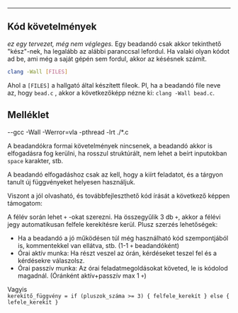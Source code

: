 
---

## Kód követelmények
*ez egy tervezet, még nem végleges.*
Egy beadandó csak akkor tekinthető "kész"-nek, ha legalább az alábbi paranccsal lefordul.
Ha valaki olyan kódot ad be, ami még a saját gépén sem fordul, akkor az késésnek számít.

```bash
clang -Wall [FILES]
```

Ahol a `[FILES]` a hallgató által készített fileok. Pl, ha a beadandó file neve az, hogy `bead.c` , akkor a
következőképp nézne ki: `clang -Wall bead.c`.

## Melléklet



--gcc -Wall -Werror=vla -pthread -lrt ./*.c




A beadandókra formai követelmények nincsenek, a beadandó akkor is elfogadásra fog kerülni,
ha rosszul struktúrált, nem lehet a beírt inputokban `space` karakter, stb.

A beadandó elfogadáshoz csak az kell, hogy a kiírt feladatot, és a tárgyon tanult új függvényeket helyesen használjuk.

Viszont a jól olvasható, és továbbfejleszthető kód írását a következő képpen támogatom:

A félév során lehet `+` -okat szerezni. Ha összegyűlik 3 db `+`, akkor a félévi jegy automatikusan felfele kerekítésre
kerül.
Plusz szerzés lehetőségek:

- Ha a beadandó a jó működésen túl még használható kód szempontjából is, kommentekkel van ellátva, stb. (1-1 `+`
  beadandóként)
- Órai aktív munka: Ha részt veszel az órán, kérdéseket teszel fel és a kérdésekre válaszolsz.
- Órai passzív munka: Az órai feladatmegoldásokat követed, le is kódolod magadnál. (Óránként aktív+passzív max 1 `+`)

Vagyis  
`kerekítő_függvény = if (pluszok_száma >= 3) { felfele_kerekít } else { lefele_kerekít }`  
